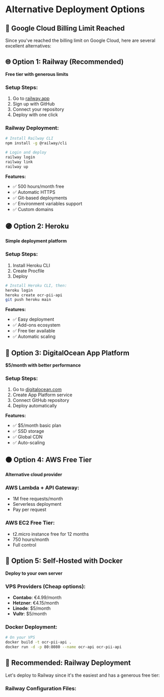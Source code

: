 # Alternative Deployment Options

## 🚨 Google Cloud Billing Limit Reached

Since you've reached the billing limit on Google Cloud, here are several excellent alternatives:

## 🌐 Option 1: Railway (Recommended)
**Free tier with generous limits**

### Setup Steps:
1. Go to [railway.app](https://railway.app)
2. Sign up with GitHub
3. Connect your repository
4. Deploy with one click

### Railway Deployment:
```bash
# Install Railway CLI
npm install -g @railway/cli

# Login and deploy
railway login
railway link
railway up
```

**Features:**
- ✅ 500 hours/month free
- ✅ Automatic HTTPS
- ✅ Git-based deployments
- ✅ Environment variables support
- ✅ Custom domains

## 🟣 Option 2: Heroku
**Simple deployment platform**

### Setup Steps:
1. Install Heroku CLI
2. Create Procfile
3. Deploy

```bash
# Install Heroku CLI, then:
heroku login
heroku create ocr-pii-api
git push heroku main
```

**Features:**
- ✅ Easy deployment
- ✅ Add-ons ecosystem
- ✅ Free tier available
- ✅ Automatic scaling

## 🔵 Option 3: DigitalOcean App Platform
**$5/month with better performance**

### Setup Steps:
1. Go to [digitalocean.com](https://digitalocean.com)
2. Create App Platform service
3. Connect GitHub repository
4. Deploy automatically

**Features:**
- ✅ $5/month basic plan
- ✅ SSD storage
- ✅ Global CDN
- ✅ Auto-scaling

## 🟠 Option 4: AWS Free Tier
**Alternative cloud provider**

### AWS Lambda + API Gateway:
- 1M free requests/month
- Serverless deployment
- Pay per request

### AWS EC2 Free Tier:
- t2.micro instance free for 12 months
- 750 hours/month
- Full control

## 🐳 Option 5: Self-Hosted with Docker
**Deploy to your own server**

### VPS Providers (Cheap options):
- **Contabo**: €4.99/month
- **Hetzner**: €4.15/month  
- **Linode**: $5/month
- **Vultr**: $5/month

### Docker Deployment:
```bash
# On your VPS
docker build -t ocr-pii-api .
docker run -d -p 80:8080 --name ocr-api ocr-pii-api
```

## 🎯 Recommended: Railway Deployment

Let's deploy to Railway since it's the easiest and has a generous free tier:

### Railway Configuration Files:
